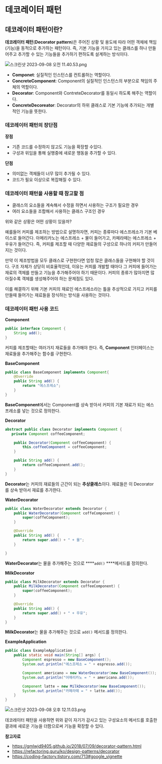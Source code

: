 # 데코레이터 패턴

## 데코레이터 패턴이란?

**데코레이터 패턴**(**Decorator pattern**)은 주어진 상황 및 용도에 따라 어떤 객체에 책임(기능)을 동적으로 추가하는 패턴이다. 즉, 기본 기능을 가지고 있는 클래스를 하나 만들어주고 추가할 수 있는 기능들을 추가하기 편하도록 설계하는 방식이다.

![스크린샷 2023-09-08 오전 11.40.53.png](https://github.com/Heo-y-y/development-blog/assets/112863029/dbad2d11-e4b1-402e-8173-a89c149ed94d)

- **Componet**: 실질적인 인스턴스를 컨트롤하는 역할이다.
- **ConcreteComponent**: Component의 실질적인 인스턴스의 부분으로 책임의 주체의 역할이다.
- **Decorator**: Component와 ContreteDecorator를 동일시 하도록 해주는 역할이다.
- **ConcreteDecoreator**: Decorator의 하위 클래스로 기본 기능에 추가되는 개별적인 기능을 뜻한다.

### 데코레이터 패턴의 장단점

**장점**

- 기존 코드를 수정하지 않고도 기능을 확장할 수있다.
- 구성과 위임을 통해 실행중에 새로운 행동을 추가할 수 있다.

**단점**

- 의미없는 객체들이 너무 많이 추가될 수 있다.
- 코드가 필요 이상으로 복잡해질 수 있다.

### 데코레이터 패턴을 사용할 때 참고할 점

- 클래스의 요소들을 계속해서 수정을 하면서 사용하는 구조가 필요한 경우
- 여러 요소들을 조합해서 사용하는 클래스 구조인 경우

위와 같은 상황은 어떤 상황이 있을까?

예를들어 커피를 제조하는 방법으로 설명하자면, 커피는 종류마다 에스프레소가 기본 베이스로 들어간다. 아메리카노는 에스프레소 + 물이 들어가고, 카페라떼는 에스프레소 + 우유가 들어간다. 즉, 커피를 제조할 때 다양한 재료들의 구성으로 하나의 커피가 만들어지는 것이다.

만약 이 제조방법을 모두 클래스로 구현한다면 엄청 많은 클래스들을 구현해야 할 것이다. 구조 자체가 상당히 비효율적인데, 이유는 커피를 개발할 때마다 그 커피에 들어가는 재료의 객체를 만들고 기능을 추가해주어야 하기 때문이다. 커피의 종류가 많아지면 많아질수록 객체를 생성해주어야 하는 문제점도 있다.

이를 해결하기 위해 기본 커피의 재료인 에스프레소라는 틀을 추상적으로 가지고 커피를 만들때 들어가는 재료들을 장식하는 방식을 사용하는 것이다.

### 데코레이터 패턴 사용 코드

**Component**

```java
public interface Component {
    String add();
}
```

커피를 제조할때는 여러가지 재료들을 추가해야 한다. 즉, **Component** 인터페이스는 재료들을 추가해주는 함수를 구현한다.

**BaseComponent**

```java
public class BaseComponent implements Component{
    @Override
    public String add() {
        return "에스프레소";
    }
}
```

**BaseComponent**에서는 Component를 상속 받아서 커피의 기본 재료가 되는 에스프레소를 넣는 것으로 정의한다.

**Decorator**

```java
abstract public class Decorator implements Component {
   private Component coffeeComponent;

    public Decorator(Component coffeeComponent) {
        this.coffeeComponent = coffeeComponent;
    }

    public String add() {
        return coffeeComponent.add();
    }
}
```

**Decorator**는 커피의 재료들의 근간이 되는 **추상클래스**이다. 재료들은 이 Decorator를 상속 받아서 재료를 추가한다.

**WaterDecorator**

```java
public class WaterDecorator extends Decorator {
    public WaterDecorator(Component coffeComponent) {
        super(coffeComponent);
    }

    @Override
    public String add() {
        return super.add() + " + 물";
    }

}
```

**WaterDecorator**는 물을 추가해주는 것으로 ****`add()` ****메서드를 정의한다.

****MilkDecorator****

```java
public class MilkDecorator extends Decorator {
    public MilkDecorator(Component coffeeComponent) {
        super(coffeeComponent);
    }

    @Override
    public String add() {
        return super.add() + " + 우유";
    }
}
```

**MilkDecorator**는 물을 추가해주는 것으로 `add()` 메서드를 정의한다.

**ExampleApplication**

```java
public class ExampleApplication {
	public static void main(String[] args) {
		Component espresso = new BaseComponent();
		System.out.println("에스프레소 = " + espresso.add());

		Component americano = new WaterDecorator(new BaseComponent());
		System.out.println("어매리카노 = " + americano.add());

		Component latte = new MilkDecorator(new BaseComponent());
		System.out.println("카페라떼 = " + latte.add());
	}
}
```

![스크린샷 2023-09-08 오후 12.11.03.png](https://github.com/Heo-y-y/development-blog/assets/112863029/9a1451b8-c157-4ba1-ad21-360919cfafd9)

데코레이터 패턴을 사용하면 위와 같이 자기가 감사고 있는 구성요소의 메서드를 호출한 결과에 새로운 기능을 더함으로써 기능을 확장할 수 있다.

**참고자료**

- <https://gmlwjd9405.github.io/2018/07/09/decorator-pattern.html>
- <https://refactoring.guru/ko/design-patterns/decorator>
- <https://coding-factory.tistory.com/713#google_vignette>
